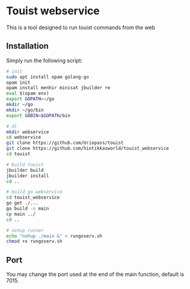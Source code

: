 # Touist webservice

This is a tool designed to run touist commands from the web

## Installation

Simply run the following script:

```bash
# init
sudo apt install opam golang-go
opam init
opam install menhir minisat jbuilder re
eval $(opam env)
export GOPATH=~/go 
mkdir ~/go
mkdir ~/go/bin
export GOBIN=$GOPATH/bin

# dl
mkdir webservice
cd webservice
git clone https://github.com/Uriopass/touist
git clone https://github.com/hintikkasworld/touist_webservice
cd touist

# build touist
jbuilder build
jbuilder install
cd ..

# build go webservice
cd touist_webservice
go get ./...
go build -o main
cp main ../
cd ..

# setup runner
echo "nohup ./main &" > rungoserv.sh
chmod +x rungoserv.sh
```

## Port

You may change the port used at the end of the main function, default is 7015.
